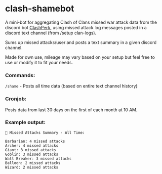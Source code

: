 # clash-shamebot

A mini-bot for aggregating Clash of Clans missed war attack data from the discord bot [ClashPerk](https://github.com/clashperk/clashperk), using missed attack log messages posted in a discord text channel (from /setup clan-logs).


Sums up missed attacks/user and posts a text summary in a given discord channel.

Made for own use, mileage may vary based on your setup but feel free to use or modify it to fit your needs.

### Commands:
`/shame` - Posts all time data (based on entire text channel history)

### Cronjob:
Posts data from last 30 days on the first of each month at 10 AM.


### Example output:

```
🔔 Missed Attacks Summary - All Time:

‎Barbarian: 4 missed attacks
‎Archer: 4 missed attacks
‎Giant: 3 missed attacks
‎Goblin: 3 missed attacks
‎Wall Breaker: 3 missed attacks
‎Balloon: 2 missed attacks
‎Wizard: 2 missed attacks
```
